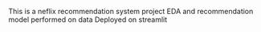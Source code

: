 This is a neflix recommendation system project
EDA and recommendation model performed on data
Deployed on streamlit
